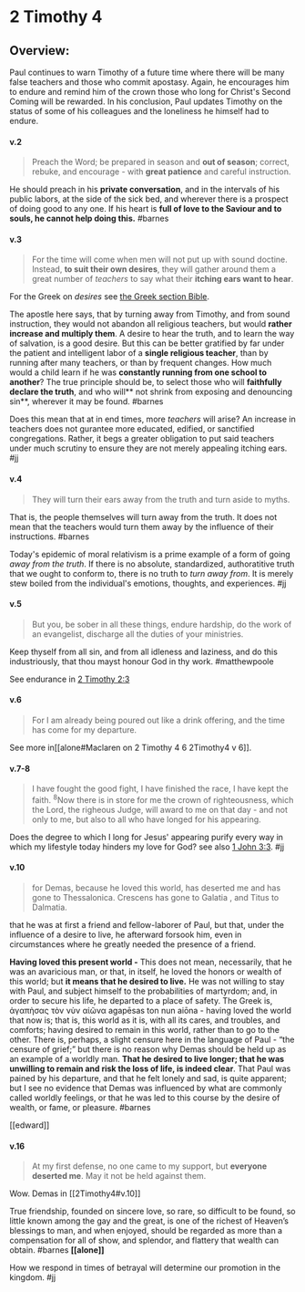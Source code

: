 # 2 Timothy 4

## Overview:
Paul continues to warn Timothy of a future time where there will be many false teachers and those who commit apostasy. Again, he encourages him to endure and remind him of the crown those who long for Christ's Second Coming will be rewarded. In his conclusion, Paul updates Timothy on the status of some of his colleagues and the loneliness he himself had to endure. 

#### v.2
>Preach the Word; be prepared in season and **out of season**; correct, rebuke, and encourage - with **great patience** and careful instruction.

He should preach in his **private conversation**, and in the intervals of his public labors, at the side of the sick bed, and wherever there is a prospect of doing good to any one. If his heart is **full of love to the Saviour and to souls, he cannot help doing this.**
#barnes 

#### v.3
>For the time will come when men will not put up with sound doctine. Instead, **to suit their own desires**, they will gather around them a great number of *teachers* to say what their **itching ears want to hear**.

For the Greek on *desires* see [the Greek section Bible](Greek).

The apostle here says, that by turning away from Timothy, and from sound instruction, they would not abandon all religious teachers, but would **rather increase and multiply them**. A desire to hear the truth, and to learn the way of salvation, is a good desire. But this can be better gratified by far under the patient and intelligent labor of a **single religious teacher**, than by running after many teachers, or than by frequent changes. How much would a child learn if he was **constantly running from one school to another**? The true principle should be, to select those who will **faithfully declare the truth**, and who will** not shrink from exposing and denouncing sin**, wherever it may be found.
#barnes 

Does this mean that at in end times, more *teachers* will arise? An increase in teachers does not gurantee more educated, edified, or sanctified congregations. Rather, it begs a greater obligation to put said teachers under much scrutiny to ensure they are not merely appealing itching ears.
#jj 

#### v.4
>They will turn their ears away from the truth and turn aside to myths.

That is, the people themselves will turn away from the truth. It does not mean that the teachers would turn them away by the influence of their instructions.
#barnes 

Today's epidemic of moral relativism is a prime example of a form of going *away from the truth*. If there is no absolute, standardized, authoratitive truth that we ought to conform to, there is no truth to *turn away from*. It is merely stew boiled from the individual's emotions, thoughts, and experiences.
#jj 

#### v.5
>But you, be sober in all these things, endure hardship, do the work of an evangelist, discharge all the duties of your ministries.

Keep thyself from all sin, and from all idleness and laziness, and do this industriously, that thou mayst honour God in thy work.
#matthewpoole

See endurance in [2 Timothy 2:3](2Timothy2#v.3-4)

#### v.6
>For I am already being poured out like a drink offering, and the time has come for my departure.

See more in[[alone#Maclaren on 2 Timothy 4 6 2Timothy4 v 6]].

#### v.7-8
>I have fought the good fight, I have finished the race, I have kept the faith. <sup>8</sup>Now there is in store for me the crown of righteousness, which the Lord, the righeous Judge, will award to me on that day - and not only to me, but also to all who have longed for his appearing.

Does the degree to which I long for Jesus' appearing purify every way in which my lifestyle today hinders my love for God? see also [1 John 3:3](1John3#v.3).
#jj 

#### v.10
>for Demas, because he loved this world, has deserted me and has gone to Thessalonica. Crescens has gone to Galatia , and Titus to Dalmatia.

that he was at first a friend and fellow-laborer of Paul, but that, under the influence of a desire to live, he afterward forsook him, even in circumstances where he greatly needed the presence of a friend.

**Having loved this present world -** This does not mean, necessarily, that he was an avaricious man, or that, in itself, he loved the honors or wealth of this world; but **it means that he desired to live.** He was not willing to stay with Paul, and subject himself to the probabilities of martyrdom; and, in order to secure his life, he departed to a place of safety. The Greek is, ἀγαπὴσας τὸν νὺν αἰῶνα agapēsas ton nun aiōna - having loved the world that now is; that is, this world as it is, with all its cares, and troubles, and comforts; having desired to remain in this world, rather than to go to the other. There is, perhaps, a slight censure here in the language of Paul - “the censure of grief;” but there is no reason why Demas should be held up as an example of a worldly man. **That he desired to live longer; that he was unwilling to remain and risk the loss of life, is indeed clear**. That Paul was pained by his departure, and that he felt lonely and sad, is quite apparent; but I see no evidence that Demas was influenced by what are commonly called worldly feelings, or that he was led to this course by the desire of wealth, or fame, or pleasure.
#barnes 

[[edward]]

#### v.16
>At my first defense, no one came to my support, but **everyone deserted me**. May it not be held against them.

Wow. Demas in [[2Timothy4#v.10]]

True friendship, founded on sincere love, so rare, so difficult to be found, so little known among the gay and the great, is one of the richest of Heaven’s blessings to man, and when enjoyed, should be regarded as more than a compensation for all of show, and splendor, and flattery that wealth can obtain.
#barnes 
**[[alone]]**

How we respond in times of betrayal will determine our promotion in the kingdom.
#jj 